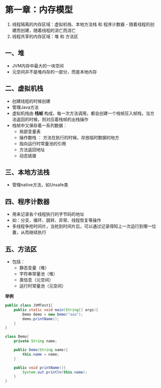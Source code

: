 # 第一章：内存模型
1. 线程隔离的内存区域：虚拟机栈、本地方法栈 和 程序计数器 - 随着线程的创建而创建，随着线程的消亡而消亡
2. 线程共享的内存区域：堆 和 方法区

## 一、堆
- JVM内存中最大的一块空间
- 元空间并不是堆内存的一部分，而是本地内存

## 二、虚拟机栈
- 创建线程的时候创建
- 管理Java方法
- 虚拟机栈由 **栈帧** 构成，每一次方法调用，都会创建一个栈帧压入帧栈，当方法返回的时候，则对应着栈帧的出栈操作
- 栈帧中又保存着一系列数据：
    - 局部变量表
    - 操作数栈 ： 方法在执行的时候，存放临时数据的地方
    - 指向运行时常量池的引用
    - 方法返回地址
    - 动态链接

## 三、本地方法栈
- 管理native方法，如Unsafe类

## 四、程序计数器
- 用来记录各个线程执行的字节码的地址
- 如：分支、循环、跳转、异常、线程恢复等操作
- 多线程争抢时间片，当抢到时间片后，可以通过记录得知上一次运行到哪一位置，从而继续执行

## 五、方法区
- 包括：
    - 静态变量（堆）
    - 字符串常量池（堆）
    - 类信息（元空间）
    - 运行时常量池（元空间）


**举例**
```java
public class JVMTest1{
    public static void main(String[] args){
        Demo demo = new Demo("aaa");
        demo.printName();
    }
}

class Demo{
    private String name;

    public Demo(String name){
        this.name = name;
    }

    public void printName(){
        System.out.println(this.name);
    }
}
```

<ad/>
<comment/>